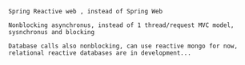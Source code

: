 
	Spring Reactive web , instead of Spring Web

	Nonblocking asynchronus, instead of 1 thread/request MVC model, sysnchronus and blocking

	Database calls also nonblocking, can use reactive mongo for now, relational reactive databases are in development...